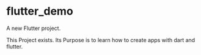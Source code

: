 # flutter_demo

A new Flutter project.

This Project exists. Its Purpose is to learn how to create apps with dart and flutter.
